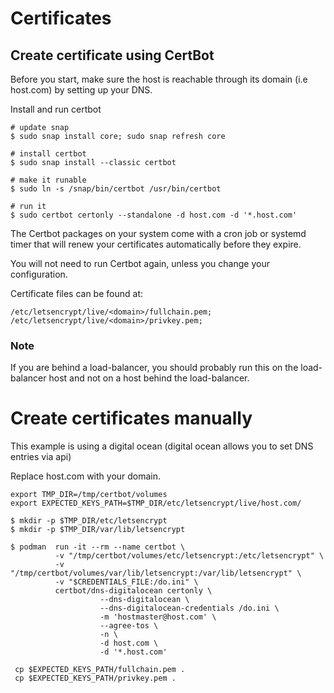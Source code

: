 # Certificates

## Create certificate using CertBot

Before you start, make sure the host is reachable through its domain (i.e host.com) by setting up your DNS.

Install and run certbot

```
# update snap
$ sudo snap install core; sudo snap refresh core

# install certbot
$ sudo snap install --classic certbot

# make it runable
$ sudo ln -s /snap/bin/certbot /usr/bin/certbot

# run it
$ sudo certbot certonly --standalone -d host.com -d '*.host.com'
```

The Certbot packages on your system come with a cron job or systemd timer that will renew your certificates automatically 
before they expire. 

You will not need to run Certbot again, unless you change your configuration. 

Certificate files can be found at:

```
/etc/letsencrypt/live/<domain>/fullchain.pem;
/etc/letsencrypt/live/<domain>/privkey.pem;
```    

### Note

If you are behind a load-balancer, you should probably run this on the load-balancer host and not on 
a host behind the load-balancer.

# Create certificates manually

This example is using a digital ocean (digital ocean allows you to set DNS entries via api)

Replace host.com with your domain.

```
export TMP_DIR=/tmp/certbot/volumes
export EXPECTED_KEYS_PATH=$TMP_DIR/etc/letsencrypt/live/host.com/

$ mkdir -p $TMP_DIR/etc/letsencrypt
$ mkdir -p $TMP_DIR/var/lib/letsencrypt

$ podman  run -it --rm --name certbot \
          -v "/tmp/certbot/volumes/etc/letsencrypt:/etc/letsencrypt" \
          -v "/tmp/certbot/volumes/var/lib/letsencrypt:/var/lib/letsencrypt" \
          -v "$CREDENTIALS_FILE:/do.ini" \
          certbot/dns-digitalocean certonly \
                    --dns-digitalocean \
                    --dns-digitalocean-credentials /do.ini \
                    -m 'hostmaster@host.com' \
                    --agree-tos \
                    -n \
                    -d host.com \
                    -d '*.host.com'

 cp $EXPECTED_KEYS_PATH/fullchain.pem .
 cp $EXPECTED_KEYS_PATH/privkey.pem .
